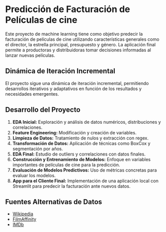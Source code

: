 # Predicción de Facturación de Películas de cine

Este proyecto de machine learning tiene como objetivo predecir la facturación de películas de cine utilizando características generales como el director, la estrella principal, presupuesto y género. La aplicación final permite a productoras y distribuidoras tomar decisiones informadas al lanzar nuevas películas.

## Dinámica de Iteración Incremental

El proyecto sigue una dinámica de iteración incremental, permitiendo desarrollos iterativos y adaptativos en función de los resultados y necesidades emergentes.

## Desarrollo del Proyecto

1. **EDA Inicial:** Exploración y análisis de datos numéricos, distribuciones y correlaciones.
2. **Feature Engineering:** Modificación y creación de variables.
3. **Limpieza de Datos:** Tratamiento de nulos y extracción con regex.
4. **Transformación de Datos:** Aplicación de técnicas como BoxCox y segmentación por años.
5. **EDA Final:** Estudio de outliers y correlaciones con datos finales.
6. **Construcción y Entrenamiento de Modelos:** Enfoque en variables importantes de películas de cine para la predicción.
7. **Evaluación de Modelos Predictivos:** Uso de métricas concretas para evaluar los modelos.
8. **App para el Cliente Final:** Implementación de una aplicación local con Streamlit para predecir la facturación ante nuevos datos.

## Fuentes Alternativas de Datos

- [Wikipedia](https://www.wikipedia.com)
- [FilmAffinity](https://www.filmaffinity.com)
- [IMDb](https://www.imdb.com/)
